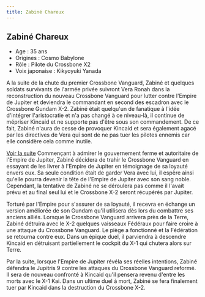 ```yaml
---
title: Zabiné Chareux
---
```


Zabiné Chareux
--------------


- Age : 35 ans   
- Origines : Cosmo Babylone  
- Rôle : Pilote du Crossbone X2  
- Voix japonaise : Kikyoyuki Yanada


A la suite de la chute du premier Crossbone Vanguard, Zabiné et quelques soldats survivants de l'armée privée suivront Vera Ronah dans la reconstruction du nouveau Crossbone Vanguard pour lutter contre l'Empire de Jupiter et deviendra le commandant en second des escadron avec le Crossbone Gundam X-2. Zabiné était quelqu'un de fanatique à l'idée d'intégrer l'aristocratie et n'a pas changé à ce niveau-là, il continue de mépriser Kincaid et ne supporte pas d'être sous son commandement. De ce fait, Zabiné n'aura de cesse de provoquer Kincaid et sera également agacé par les directives de Vera qui sont de ne pas tuer les pilotes ennemis car elle considère cela comme inutile.


[Voir la suite](javascript:spoiler();)
Commençant à admirer le gouvernement ferme et autoritaire de l'Empire de Jupiter, Zabiné décidera de trahir le Crossbone Vanguard en essayant de les livrer à l'Empire de Jupiter en témoignage de sa loyauté envers eux. Sa seule condition était de garder Vera avec lui, il espère ainsi qu'elle pourra devenir la tête de l'Empire de Jupiter avec son sang noble. Cependant, la tentative de Zabiné ne se déroulera pas comme il l'avait prévu et au final seul lui et le Crossbone X-2 seront récupérés par Jupiter.


Torturé par l'Empire pour s'assurer de sa loyauté, il recevra en échange un version améliorée de son Gundam qu'il utilisera dès lors du combattre ses anciens alliés. Lorsque le Crossbone Vanguard arrivera près de la Terre, Zabiné détruira avec le X-2 quelques vaisseaux Fédéraux pour faire croire à une attaque du Crossbone Vanguard. Le piège a fonctionné et la Fédération se retourna contre eux. Dans un épique duel, il parviendra à descendre Kincaid en détruisant partiellement le cockpit du X-1 qui chutera alors sur Terre.


Par la suite, lorsque l'Empire de Jupiter révéla ses réelles intentions, Zabiné défendra le Jupitris 9 contre les attaques du Crossbone Vanguard reformé. Il sera de nouveau confronté à Kincaid qu'il pensera revenu d'entre les morts avec le X-1 Kai. Dans un ultime duel à mort, Zabiné se fera finalement tuer par Kincaid dans la destruction du Crossbone X-2.


